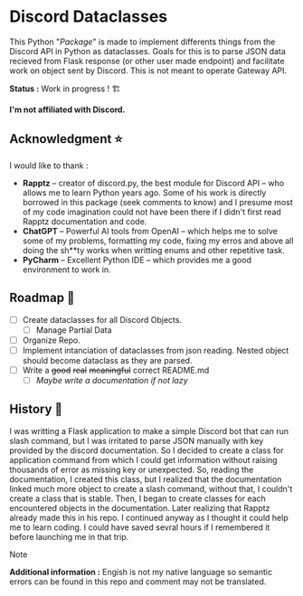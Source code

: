 # Discord Dataclasses

This Python "_Package_" is made to implement differents things from the Discord API in Python as dataclasses. Goals for
this is to parse JSON data recieved from Flask response (or other user made endpoint) and facilitate work on object sent
by Discord. This is not meant to operate Gateway API.

**Status :** Work in progress ! 🏗️

**I'm not affiliated with Discord.**

## Acknowledgment ⭐️

I would like to thank :

* **Rapptz** – creator of discord.py, the best module for Discord API – who allows me to learn Python years ago. Some of
  his
  work is directly borrowed in this package (seek comments to know) and I presume most of my code imagination could not
  have been there if I didn't first read Rapptz documentation and code.
* **ChatGPT** – Powerful AI tools from OpenAI – which helps me to solve some of my problems, formatting my code, fixing
  my erros and above all doing the sh**ty works when writting enums and other repetitive task.
* **PyCharm** – Excellent Python IDE – which provides me a good environment to work in.

## Roadmap 🎯

* [ ] Create dataclasses for all Discord Objects.
  * [ ] Manage Partial Data
* [ ] Organize Repo.
* [ ] Implement intanciation of dataclasses from json reading. Nested object should become dataclass as they are parsed.
* [ ] Write a ~~good~~ ~~real~~ ~~meaningful~~ correct README.md
  * [ ] _Maybe write a documentation if not lazy_

## History 📖

I was writting a Flask application to make a simple Discord bot that can run slash command, but I was irritated to parse
JSON manually with key provided by the discord documentation. So I decided to create a class for application command
from which I could get information without raising thousands of error as missing key or unexpected. So, reading the
documentation, I created this class, but I realized that the documentation linked much more object to create a slash
command, without that, I couldn't create a class that is stable. Then, I began to create classes for each encountered
objects in the documentation. Later realizing that Rapptz already made this in his repo. I continued anyway as I thought
it could help me to learn coding. I could have saved sevral hours if I remembered it before launching me in that trip.

> [!NOTE]
> **Additional information :** Engish is not my native language so semantic errors can be found in this repo and comment may not be translated.

